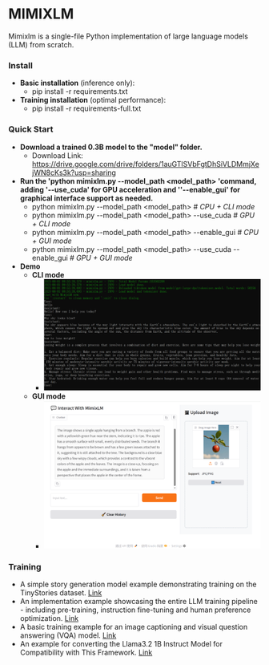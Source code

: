 # MIMIXLM

Mimixlm is a single-file Python implementation of large language models (LLM) from scratch.

### Install

- **Basic installation** (inference only):  
  - pip install -r requirements.txt
- **Training installation** (optimal performance):  
  - pip install -r requirements-full.txt

### Quick Start

- **Download a trained 0.3B model to the "model" folder.** 
  - Download Link: https://drive.google.com/drive/folders/1auGTlSVbFgtDhSiVLDMmjXejWN8cKs3k?usp=sharing
- **Run the 'python  mimixlm.py --model_path <model_path> 'command, adding '--use_cuda' for GPU acceleration and ''--enable_gui' for graphical interface support as needed.** 
  - python  mimixlm.py --model_path <model_path>  *# CPU + CLI mode*  
  - python  mimixlm.py --model_path <model_path> --use_cuda  *# GPU + CLI mode*
  - python  mimixlm.py --model_path <model_path>  --enable_gui *# CPU + GUI mode*  
  - python  mimixlm.py --model_path <model_path>  --use_cuda --enable_gui *# GPU + GUI mode*    
- **Demo**
  - **CLI mode**
    - ![chat](imgs/chat.png)
  - **GUI mode**
    - ![gui](imgs/gui.png)

### Training

- A simple story generation model example demonstrating training on the TinyStories dataset. [Link](./examples/tinystories/readme.md)
- An implementation example showcasing the entire LLM training pipeline - including pre-training, instruction fine-tuning and human preference optimization. [Link](./examples/gpt_large/readme.md)
- A basic training example for an image captioning and visual question answering (VQA) model. [Link](./examples/vlm/readme.md)
- An example for converting the Llama3.2 1B Instruct Model for Compatibility with This Framework. [Link](./examples/convert_llama3/readme.md)

